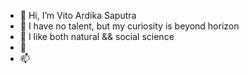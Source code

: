 - 👋 Hi, I’m Vito Ardika Saputra
- 👀 I have no talent, but my curiosity is beyond horizon
- 🌱 I like both natural && social science
- 💞️ 
- 📫 

<!---
ardikaVito/ardikaVito is a ✨ special ✨ repository because its `README.md` (this file) appears on your GitHub profile.
You can click the Preview link to take a look at your changes.
--->
